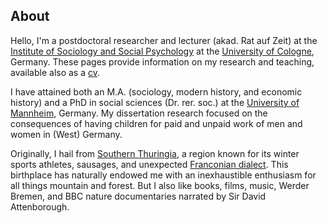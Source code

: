 
## About

Hello, I'm a postdoctoral researcher and lecturer (akad. Rat auf Zeit) at the [Institute of Sociology and Social Psychology](http://www.iss-wiso.uni-koeln.de/en/) at the [University of Cologne](https://www.portal.uni-koeln.de/index.php?id=9441\&L=1), Germany. These pages provide information on my research and teaching, available also as a [cv](https://www.dropbox.com/s/cklf1o689gx7jvx/cv_kuehhirt_fira.pdf?dl=0).

I have attained both an M.A. (sociology, modern history, and economic history) and a PhD in social sciences (Dr. rer. soc.) at the [University of Mannheim](https://www.uni-mannheim.de/en/), Germany. My dissertation research focused on the consequences of having children for paid and unpaid work of men and women in (West) Germany. 

Originally, I hail from [Southern Thuringia](https://en.wikipedia.org/wiki/South_Thuringia), a region known for its winter sports athletes, sausages, and unexpected [Franconian dialect](http://www.personal.uni-jena.de/~x8wisu/dialektforschung/dialektgebiete/hennebergisch/sprachprobehennebergisch.html). This birthplace has naturally endowed me with an inexhaustible enthusiasm for all things mountain and forest. But I also like books, films, music, Werder Bremen, and BBC nature documentaries narrated by Sir David Attenborough.
